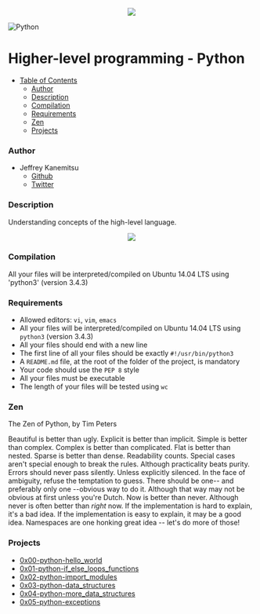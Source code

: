 <p align="center">
<a href="https://www.holbertonschool.com/"><img src="https://s3.amazonaws.com/bloc-global-assets/almanac-assets/bootcamps/logos/000/002/676/original/Holberton-School.png?1467187334"/>
</a>
</p>

![Python](https://img.shields.io/badge/python-v3.4-blue.svg)

# Higher-level programming - Python #

* [Table of Contents](#table-of-contents)
	* [Author](#author)
	* [Description](#description)
	* [Compilation](#compilation)
	* [Requirements](#requirements)
	* [Zen](#zen)
	* [Projects](#projects)
### Author ###
* Jeffrey Kanemitsu
    * [Github](https://github.com/jeffreykanemitsu)
    * [Twitter](https://twitter.com/canofmisosoup)

### Description ###
Understanding concepts of the high-level language.

<p align="center">
<a href="https://www.python.org/"><img src="http://www.bebetterdeveloper.com/img/post_img/python-logo.png"/>
</a>
</p>

### Compilation ###
All your files will be interpreted/compiled on Ubuntu 14.04 LTS using 'python3' (version 3.4.3)

### Requirements ###
* Allowed editors: `vi`, `vim`, `emacs`
* All your files will be interpreted/compiled on Ubuntu 14.04 LTS using `python3` (version 3.4.3)
* All your files should end with a new line
* The first line of all your files should be exactly `#!/usr/bin/python3`
* A `README.md` file, at the root of the folder of the project, is mandatory
* Your code should use the `PEP 8` style
* All your files must be executable
* The length of your files will be tested using `wc`

### Zen ###
The Zen of Python, by Tim Peters

Beautiful is better than ugly.
Explicit is better than implicit.
Simple is better than complex.
Complex is better than complicated.
Flat is better than nested.
Sparse is better than dense.
Readability counts.
Special cases aren't special enough to break the rules.
Although practicality beats purity.
Errors should never pass silently.
Unless explicitly silenced.
In the face of ambiguity, refuse the temptation to guess.
There should be one-- and preferably only one --obvious way to do it.
Although that way may not be obvious at first unless you're Dutch.
Now is better than never.
Although never is often better than *right* now.
If the implementation is hard to explain, it's a bad idea.
If the implementation is easy to explain, it may be a good idea.
Namespaces are one honking great idea -- let's do more of those!

### Projects ###
* [0x00-python-hello_world](https://github.com/jeffreykanemitsu/holbertonschool-higher_level_programming/tree/master/0x00-python-hello_world)
* [0x01-python-if_else_loops_functions](https://github.com/jeffreykanemitsu/holbertonschool-higher_level_programming/tree/master/0x01-python-if_else_loops_functions)
* [0x02-python-import_modules](https://github.com/jeffreykanemitsu/holbertonschool-higher_level_programming/tree/master/0x02-python-import_modules)
* [0x03-python-data_structures](https://github.com/jeffreykanemitsu/holbertonschool-higher_level_programming/tree/master/0x03-python-data_structures)
* [0x04-python-more_data_structures](https://github.com/jeffreykanemitsu/holbertonschool-higher_level_programming/tree/master/0x04-python-more_data_structures)
* [0x05-python-exceptions](https://github.com/jeffreykanemitsu/holbertonschool-higher_level_programming/tree/master/0x05-python-exceptions)
